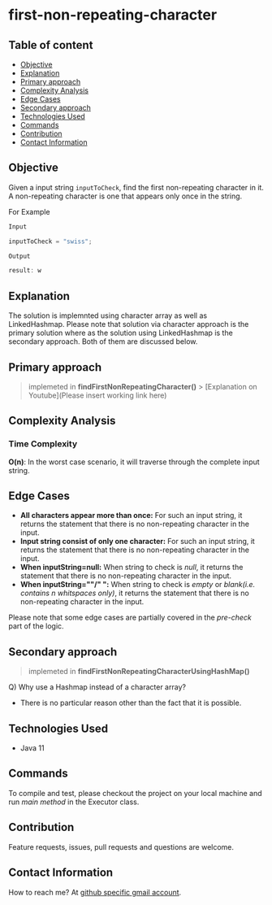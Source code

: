 # first-non-repeating-character

## Table of content

- [Objective](#objective)
- [Explanation](#explanation)
- [Primary approach](#primary-approach)
- [Complexity Analysis](#complexity-analysis)
- [Edge Cases](#edge-cases)
- [Secondary approach](#secondary-approach)
- [Technologies Used](#technologies-used)
- [Commands](#commands)
- [Contribution](#contribution)
- [Contact Information](#contact-information)

## Objective

Given a input string `inputToCheck`, find the first non-repeating character in it. A non-repeating character is one that appears only once in the string.

For Example

```java
Input

inputToCheck = "swiss";

Output

result: w
```

## Explanation

The solution is implemnted using character array as well as LinkedHashmap. Please note that solution via character approach is the primary solution where as the solution using LinkedHashmap is the secondary approach. Both of them are discussed below.

## Primary approach

> implemeted in **findFirstNonRepeatingCharacter()** > [Explanation on Youtube](Please insert working link here)

## Complexity Analysis

### Time Complexity

**O(n)**: In the worst case scenario, it will traverse through the complete input string.

## Edge Cases

- **All characters appear more than once:** For such an input string, it returns the statement that there is no non-repeating character in the input.
- **Input string consist of only one character:** For such an input string, it returns the statement that there is no non-repeating character in the input.
- **When inputString=null:** When string to check is _null_, it returns the statement that there is no non-repeating character in the input.
- **When inputString=""/" ":** When string to check is _empty_ or _blank(i.e. contains n whitspaces only)_, it returns the statement that there is no non-repeating character in the input.

Please note that some edge cases are partially covered in the _pre-check_ part of the logic.

## Secondary approach

> implemeted in **findFirstNonRepeatingCharacterUsingHashMap()**

Q) Why use a Hashmap instead of a character array?

- There is no particular reason other than the fact that it is possible.

## Technologies Used

- Java 11

## Commands

To compile and test, please checkout the project on your local machine and run _main method_ in the Executor class.

## Contribution

Feature requests, issues, pull requests and questions are welcome.

## Contact Information

How to reach me? At [github specific gmail account](mailto:syedumerahmedcode@gmail.com?subject=[GitHub]%20Hello%20from%20Github).
